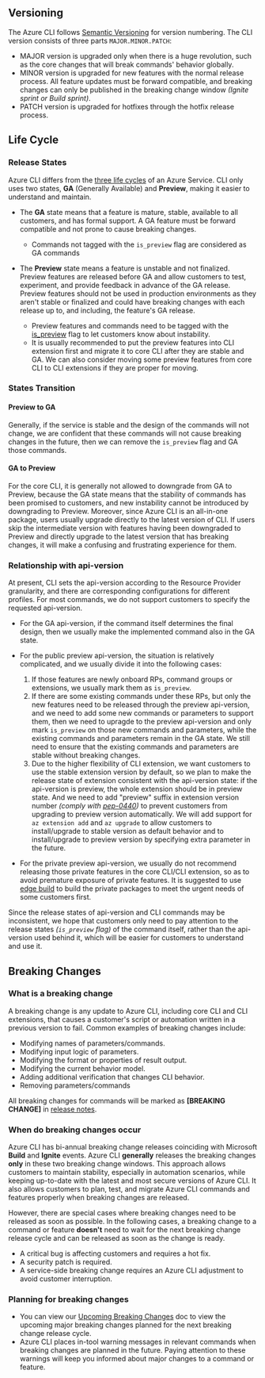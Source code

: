 
## Versioning

The Azure CLI follows [Semantic Versioning](https://semver.org/) for version numbering. The CLI version consists of three parts `MAJOR.MINOR.PATCH`:
- MAJOR version is upgraded only when there is a huge revolution, such as the core changes that will break commands' behavior globally.
- MINOR version is upgraded for new features with the normal release process. All feature updates must be forward compatible, and breaking changes can only be published in the breaking change window *(Ignite sprint or Build sprint)*.
- PATCH version is upgraded for hotfixes through the hotfix release process.

## Life Cycle

### Release States

Azure CLI differs from the [three life cycles](https://docs.microsoft.com/learn/modules/describe-service-life-cycle-microsoft-365/2-private-public-general-availability) of an Azure Service.  CLI only uses two states, **GA** (Generally Available) and **Preview**, making it easier to understand and maintain.

- The **GA** state means that a feature is mature, stable, available to all customers, and has formal support. A GA feature must be forward compatible and not prone to cause breaking changes.
    - Commands not tagged with the `is_preview` flag are considered as GA commands

- The **Preview** state means a feature is unstable and not finalized. Preview features are released before GA and allow customers to test, experiment, and provide feedback in advance of the GA release. Preview features should not be used in production environments as they aren't stable or finalized and could have breaking changes with each release up to, and including, the feature's GA release.
    - Preview features and commands need to be tagged with the [is_preview](https://github.com/Azure/azure-cli/blob/dev/doc/authoring_command_modules/authoring_commands.md#preview-commands-and-arguments) flag to let customers know about instability.
    - It is usually recommended to put the preview features into CLI extension first and migrate it to core CLI after they are stable and GA. We can also consider moving some preview features from core CLI to CLI extensions if they are proper for moving.

### States Transition

#### Preview to GA
Generally, if the service is stable and the design of the commands will not change, we are confident that these commands will not cause breaking changes in the future, then we can remove the `is_preview` flag and GA those commands.

#### GA to Preview
For the core CLI, it is generally not allowed to downgrade from GA to Preview, because the GA state means that the stability of commands has been promised to customers, and new instability cannot be introduced by downgrading to Preview. Moreover, since Azure CLI is an all-in-one package, users usually upgrade directly to the latest version of CLI. If users skip the intermediate version with features having been downgraded to Preview and directly upgrade to the latest version that has breaking changes, it will make a confusing and frustrating experience for them.

### Relationship with api-version

At present, CLI sets the api-version according to the Resource Provider granularity, and there are corresponding configurations for different profiles. For most commands, we do not support customers to specify the requested api-version.

- For the GA api-version, if the command itself determines the final design, then we usually make the implemented command also in the GA state.

- For the public preview api-version, the situation is relatively complicated, and we usually divide it into the following cases:
    1. If those features are newly onboard RPs, command groups or extensions, we usually mark them as `is_preview`. 
    2. If there are some existing commands under these RPs, but only the new features need to be released through the preview api-version, and we need to add some new commands or parameters to support them, then we need to upragde to the preview api-version and only mark `is_preview` on those new commands and parameters, while the existing commands and parameters remain in the GA state. We still need to ensure that the existing commands and parameters are stable without breaking changes.
    3. Due to the higher flexibility of CLI extension, we want customers to use the stable extension version by default, so we plan to make the release state of extension consistent with the api-version state: if the api-version is preview, the whole extension should be in preview state. And we need to add "preview" suffix in extension version number *(comply with [pep-0440](https://peps.python.org/pep-0440/))* to prevent customers from upgrading to preview version automatically. We will add support for `az extension add` and `az upgrade` to allow customers to install/upgrade to stable version as default behavior and to install/upgrade to preview version by specifying extra parameter in the future. 

- For the private preview api-version, we usually do not recommend releasing those private features in the core CLI/CLI extension, so as to avoid premature exposure of private features. It is suggested to use [edge build](https://github.com/Azure/azure-cli/blob/dev/doc/try_new_features_before_release.md) to build the private packages to meet the urgent needs of some customers first.

Since the release states of api-version and CLI commands may be inconsistent, we hope that customers only need to pay attention to the release states *(`is_preview` flag)* of the command itself, rather than the api-version used behind it, which will be easier for customers to understand and use it.

## Breaking Changes

### What is a breaking change

A breaking change is any update to Azure CLI, including core CLI and CLI extensions, that causes a customer's script or automation written in a previous version to fail.
Common examples of breaking changes include:
- Modifying names of parameters/commands.
- Modifying input logic of parameters.
- Modifying the format or properties of result output.
- Modifying the current behavior model.
- Adding additional verification that changes CLI behavior.
- Removing parameters/commands

All breaking changes for commands will be marked as **\[BREAKING CHANGE\]** in [release notes](https://docs.microsoft.com/cli/azure/release-notes-azure-cli).

### When do breaking changes occur

Azure CLI has bi-annual breaking change releases coinciding with Microsoft **Build** and **Ignite** events. Azure CLI **generally** releases the breaking changes **only** in these two breaking change windows. This approach allows customers to maintain stability, especially in automation scenarios, while keeping up-to-date with the latest and most secure versions of Azure CLI. It also allows customers to plan, test, and migrate Azure CLI commands and features properly when breaking changes are released.

However, there are special cases where breaking changes need to be released as soon as possible. In the following cases, a breaking change to a command or feature **doesn't** need to wait for the next breaking change release cycle and can be released as soon as the change is ready.

- A critical bug is affecting customers and requires a hot fix.
- A security patch is required. 
- A service-side breaking change requires an Azure CLI adjustment to avoid customer interruption.

### Planning for breaking changes

- You can view our [Upcoming Breaking Changes](https://learn.microsoft.com/cli/azure/upcoming-breaking-changes) doc to view the upcoming major breaking changes planned for the next breaking change release cycle.
- Azure CLI places in-tool warning messages in relevant commands when breaking changes are planned in the future. Paying attention to these warnings will keep you informed about major changes to a command or feature. 
